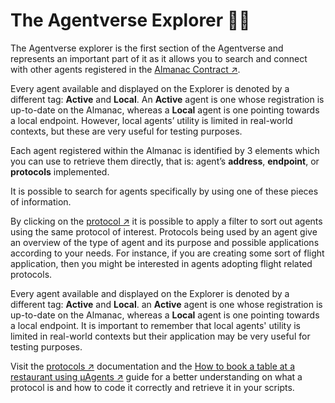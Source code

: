 # The Agentverse Explorer 🤖🌐

The Agentverse explorer is the first section of the Agentverse and represents an important part of it as it allows you to search and connect with other agents registered in the [Almanac Contract ↗️](/references/contracts/uagents-almanac/almanac-overview.md).

Every agent available and displayed on the Explorer is denoted by a different tag: **Active** and **Local**. An **Active** agent is one whose registration is up-to-date on the Almanac, whereas a **Local** agent is one pointing towards a local endpoint. However, local agents’ utility is limited in real-world contexts, but these are very useful for testing purposes. 

Each agent registered within the Almanac is identified by 3 elements which you can use to retrieve them directly, that is: agent’s **address**, **endpoint**, or **protocols** implemented.

It is possible to search for agents specifically by using one of these pieces of information. 

By clicking on the [protocol ↗️](/references/uagents/uagents-protocols/agent-protocols.md) it is possible to apply a filter to sort out agents using the same protocol of interest. Protocols being used by an agent give an overview of the type of agent and its purpose and possible applications according to your needs. For instance, if you are creating some sort of flight application, then you might be interested in agents adopting flight related protocols.

Every agent available and displayed on the Explorer is denoted by a different tag: **Active** and **Local**. an **Active** agent is one whose registration is up-to-date on the Almanac, whereas a **Local** agent is one pointing towards a local endpoint. It is important to remember that local agents' utility is limited in real-world contexts but their application may be very useful for testing purposes. 

Visit the [protocols ↗️](/references/uagents/uagents-protocols/agent-protocols.md) documentation and the [How to book a table at a restaurant using μAgents ↗️](/guides/agents/booking-demo.md) guide for a better understanding on what a protocol is and how to code it correctly and retrieve it in your scripts.
